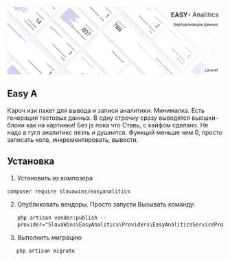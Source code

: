 <p align="center">
<img src="info/logo.png">
</p>
 
## Easy A
Кароч изи пакет для вывода и записи аналитики. Минималка.
Есть генерация тестовых данных.
В одну строчку сразу выводятся вьюшки-блоки как на картинки!
Без js пока что
Ставь, с кайфом сделано. Не надо в гугл аналитикс лезть и душнится.
Функций меньше чем 0, просто записать колв, инкрементировать, вывести.
   

## Установка
1) Установить из композера 
```  
composer require slavawins/easyanalitics
```

2) Опубликовать вендоры. Просто запусти
Вызывать команду:
   ```
   php artisan vendor:publish --provider="SlavaWins\EasyAnalitics\Providers\EasyAnaliticsServiceProvider"
   ``` 

 
3) Выполнить миграцию
 ```
    php artisan migrate 
 ``` 

 
